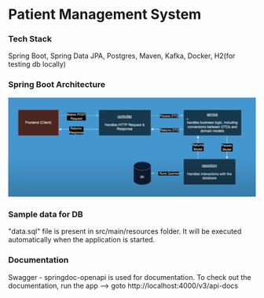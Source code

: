 # Patient Management System

### Tech Stack
Spring Boot, Spring Data JPA, Postgres, Maven, Kafka, Docker, H2(for testing db locally)

### Spring Boot Architecture
![Spring-Boot-Architecture](https://github.com/naveen-v-v/patient-management-system/blob/dev/springboot-architecture.png)

### Sample data for DB
"data.sql" file is present in src/main/resources folder. It will be executed automatically when the application is started.

### Documentation
Swagger - springdoc-openapi is used for documentation.
To check out the documentation, run the app --> goto http://localhost:4000/v3/api-docs